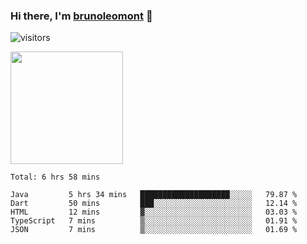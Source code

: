### Hi there, I'm [brunoleomont](https://www.linkedin.com/in/brunoleomont/) 👋

![visitors](https://visitor-badge.glitch.me/badge?page_id=page.id)

<img height="180em" src="https://github-readme-stats.vercel.app/api?username=brunoleomont&show_icons=true&hide_border=true&&count_private=true&include_all_commits=true" />

<!--START_SECTION:waka-->
```text
Total: 6 hrs 58 mins

Java         5 hrs 34 mins   ████████████████████░░░░░   79.87 % 
Dart         50 mins         ███░░░░░░░░░░░░░░░░░░░░░░   12.14 % 
HTML         12 mins         ▓░░░░░░░░░░░░░░░░░░░░░░░░   03.03 % 
TypeScript   7 mins          ▒░░░░░░░░░░░░░░░░░░░░░░░░   01.91 % 
JSON         7 mins          ▒░░░░░░░░░░░░░░░░░░░░░░░░   01.69 % 
```
<!--END_SECTION:waka-->

<!--
**brunoleomont/brunoleomont** is a ✨ _special_ ✨ repository because its `README.md` (this file) appears on your GitHub profile.

Here are some ideas to get you started:

- 🔭 I’m currently working on ...
- 🌱 I’m currently learning ...
- 👯 I’m looking to collaborate on ...
- 🤔 I’m looking for help with ...
- 💬 Ask me about ...
- 📫 How to reach me: ...
- 😄 Pronouns: ...
- ⚡ Fun fact: ...
-->
